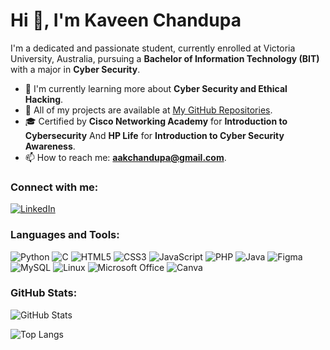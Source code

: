 # Hi 👋, I'm Kaveen Chandupa

I'm a dedicated and passionate student, currently enrolled at Victoria University, Australia, pursuing a **Bachelor of Information Technology (BIT)** with a major in **Cyber Security**.

- 🔭 I'm currently learning more about **Cyber Security and Ethical Hacking**.
- 🌱 All of my projects are available at [My GitHub Repositories](https://github.com/AKCadhikari).
- 🎓 Certified by **Cisco Networking Academy** for **Introduction to Cybersecurity** And **HP Life** for **Introduction to Cyber Security Awareness**.
- 📫 How to reach me: **aakchandupa@gmail.com**.

### Connect with me:
[![LinkedIn](https://img.shields.io/badge/LinkedIn-blue?style=flat&logo=linkedin)](https://www.linkedin.com/in/kaveen-chandupa-3651b9223/)

### Languages and Tools:
![Python](https://img.shields.io/badge/Python-3776AB?style=flat&logo=python&logoColor=white)
![C](https://img.shields.io/badge/C-00599C?style=flat&logo=c&logoColor=white)
![HTML5](https://img.shields.io/badge/HTML5-E34F26?style=flat&logo=html5&logoColor=white)
![CSS3](https://img.shields.io/badge/CSS3-1572B6?style=flat&logo=css3&logoColor=white)
![JavaScript](https://img.shields.io/badge/JavaScript-F7DF1E?style=flat&logo=javascript&logoColor=black)
![PHP](https://img.shields.io/badge/PHP-777BB4?style=flat&logo=php&logoColor=white)
![Java](https://img.shields.io/badge/Java-ED8B00?style=flat&logo=java&logoColor=white)
![Figma](https://img.shields.io/badge/Figma-F24E1E?style=flat&logo=figma&logoColor=white)
![MySQL](https://img.shields.io/badge/MySQL-4479A1?style=flat&logo=mysql&logoColor=white)
![Linux](https://img.shields.io/badge/Linux-FCC624?style=flat&logo=linux&logoColor=black)
![Microsoft Office](https://img.shields.io/badge/Microsoft_Office-D83B01?style=flat&logo=microsoft-office&logoColor=white)
![Canva](https://img.shields.io/badge/Canva-00C4CC?style=flat&logo=canva&logoColor=white)


### GitHub Stats:
![GitHub Stats](https://github-readme-stats.vercel.app/api?username=AKCadhikari&show_icons=true&theme=dark)

![Top Langs](https://github-readme-stats.vercel.app/api/top-langs/?username=AKCadhikari&layout=compact&theme=dark)
